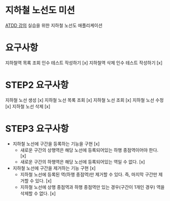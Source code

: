 # 지하철 노선도 미션

[ATDD 강의](https://edu.nextstep.camp/c/R89PYi5H) 실습을 위한 지하철 노선도 애플리케이션

# 요구사항

지하철역 목록 조회 인수 테스트 작성하기 [x]
지하철역 삭제 인수 테스트 작성하기 [x]

# STEP2 요구사항

지하철 노선 생성 [x]
지하철 노선 목록 조회 [x]
지하철 노선 조회 [x]
지하철 노선 수정 [x]
지하철 노선 삭제 [x]

# STEP3 요구사항

- 지하철 노선에 구간을 등록하는 기능을 구현 [x]
    - 새로운 구간의 상행역은 해당 노선에 등록되어있는 하행 종점역이어야 한다. [x]
    - 새로운 구간의 하행역은 해당 노선에 등록되어있는 역일 수 없다. [x]
- 지하철 노선에 구간을 제거하는 기능 구현 [x]
    - 지하철 노선에 등록된 역(하행 종점역)만 제거할 수 있다. 즉, 마지막 구간만 제거할 수 있다. [x]
    - 지하철 노선에 상행 종점역과 하행 종점역만 있는 경우(구간이 1개인 경우) 역을 삭제할 수 없다. [x]
